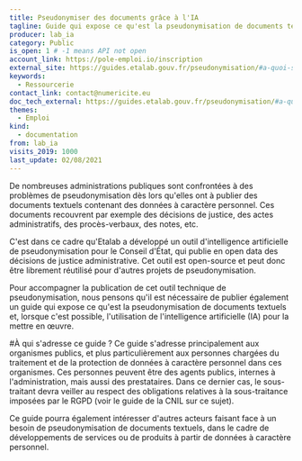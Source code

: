 ```yaml
---
title: Pseudonymiser des documents grâce à l'IA
tagline: Guide qui expose ce qu'est la pseudonymisation de documents textuels et, lorsque c'est possible, l'utilisation de l'intelligence artificielle (IA) pour la mettre en œuvre.
producer: lab_ia
category: Public
is_open: 1 # -1 means API not open
account_link: https://pole-emploi.io/inscription
external_site: https://guides.etalab.gouv.fr/pseudonymisation/#a-quoi-sert-ce-guide
keywords:
  - Ressourcerie
contact_link: contact@numericite.eu
doc_tech_external: https://guides.etalab.gouv.fr/pseudonymisation/#a-quoi-sert-ce-guide
themes:
  - Emploi
kind:
  - documentation
from: lab_ia
visits_2019: 1000
last_update: 02/08/2021
---
```


De nombreuses administrations publiques sont confrontées à des problèmes de pseudonymisation dès lors qu'elles ont à publier des documents textuels contenant des données à caractère personnel. Ces documents recouvrent par exemple des décisions de justice, des actes administratifs, des procès-verbaux, des notes, etc.

C'est dans ce cadre qu'Etalab a développé un outil d'intelligence artificielle de pseudonymisation pour le Conseil d'État, qui publie en open data des décisions de justice administrative. Cet outil est open-source et peut donc être librement réutilisé pour d'autres projets de pseudonymisation.

Pour accompagner la publication de cet outil technique de pseudonymisation, nous pensons qu'il est nécessaire de publier également un guide qui expose ce qu'est la pseudonymisation de documents textuels et, lorsque c'est possible, l'utilisation de l'intelligence artificielle (IA) pour la mettre en œuvre.

#À qui s'adresse ce guide ?
Ce guide s'adresse principalement aux organismes publics, et plus particulièrement aux personnes chargées du traitement et de la protection de données à caractère personnel dans ces organismes. Ces personnes peuvent être des agents publics, internes à l'administration, mais aussi des prestataires. Dans ce dernier cas, le sous-traitant devra veiller au respect des obligations relatives à la sous-traitance imposées par le RGPD (voir le guide de la CNIL sur ce sujet).

Ce guide pourra également intéresser d'autres acteurs faisant face à un besoin de pseudonymisation de documents textuels, dans le cadre de développements de services ou de produits à partir de données à caractère personnel.

#

